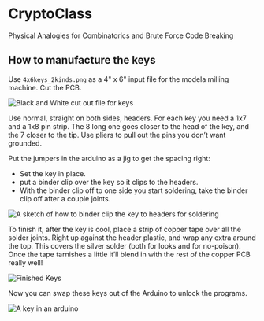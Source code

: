 # CryptoClass
Physical Analogies for Combinatorics and Brute Force Code Breaking

## How to manufacture the keys

Use `4x6keys_2kinds.png` as a 4" x 6" input file for the modela milling machine. Cut the PCB.

![Black and White cut out file for keys](https://raw.githubusercontent.com/jazzyjackson/CryptoClass/master/4x6keys_2kinds.png)

Use normal, straight on both sides, headers. 
For each key you need a 1x7 and a 1x8 pin strip. The 8 long one goes closer to the head of the key, and the 7 closer to the tip. 
Use pliers to pull out the pins you don’t want grounded. 

Put the jumpers in the arduino as a jig to get the spacing right:
- Set the key in place.
- put a binder clip over the key so it clips to the headers.
- With the binder clip off to one side you start soldering, take the binder clip off after a couple joints.

![A sketch of how to binder clip the key to headers for soldering](https://github.com/jazzyjackson/CryptoClass/blob/master/keybinderclipsketch.PNG)

To finish it, after the key is cool, place a strip of copper tape over all the solder joints. Right up against the header plastic, and wrap any extra around the top. This covers the silver solder (both for looks and for no-poison). Once the tape tarnishes a little it’ll blend in with the rest of the copper PCB really well!

![Finished Keys](https://github.com/jazzyjackson/CryptoClass/blob/master/finishedkeys.PNG)

Now you can swap these keys out of the Arduino to unlock the programs.

![A key in an arduino](https://github.com/jazzyjackson/CryptoClass/blob/master/keyarduino.PNG)
